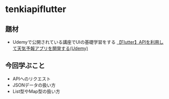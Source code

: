 # tenkiapiflutter

## 題材
-  Udemyで公開されている講座でUIの基礎学習をする
[【Flutter】APIを利用して天気予報アプリを開発する(Udemy)](https://www.udemy.com/course/flutter-api/)

## 今回学ぶこと
- APIへのリクエスト
- JSONデータの扱い方
- List型やMap型の扱い方

